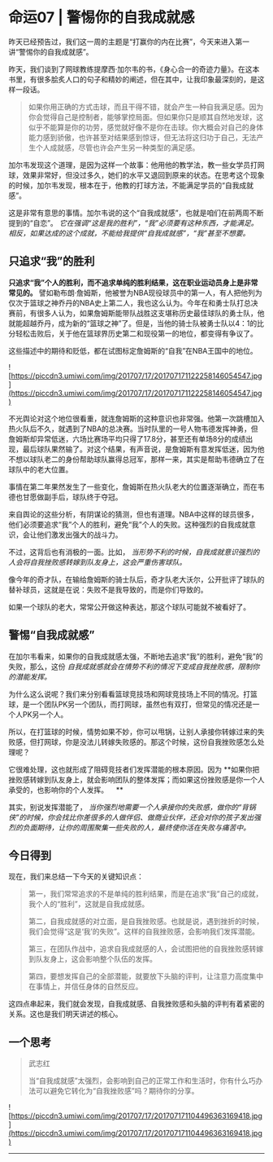 # 命运07 | 警惕你的自我成就感

昨天已经预告过，我们这一周的主题是“打赢你的内在比赛”，今天来进入第一讲“警惕你的自我成就感”。

昨天，我们谈到了网球教练提摩西·加尔韦的书，《身心合一的奇迹力量》。在这本书里，有很多脍炙人口的句子和精妙的阐述，但在其中，让我印象最深刻的，是这样一段话。

> 如果你用正确的方式击球，而且干得不错，就会产生一种自我满足感。因为你会觉得自己是控制者，能够掌控局面。但如果你只是顺其自然地发球，这似乎不能算是你的功劳，感觉就好像不是你在击球。你大概会对自己的身体能力感到骄傲，也许甚至对结果感到惊讶，但无法将这归功于自己，无法产生个人成就感，尽管也许会产生另一种类型的满足感。

加尔韦发现这个道理，是因为这样一个故事：他用他的教学法，教一些女学员打网球，效果非常好，但没过多久，她们的水平又退回到原来的状态。在思考这个现象的时候，加尔韦发现，根本在于，他教的打球方法，不能满足学员的“自我成就感”。

这是非常有意思的事情。加尔韦说的这个“自我成就感”，也就是咱们在前两周不断提到的“自恋”。 *它在强调“这是我的胜利”，“我”必须要有这种东西，才能满足。相反，如果达成的这个成就，不能给我提供“自我成就感”，“我”甚至不想要。*

## 只追求“我”的胜利

 **只追求“我”个人的胜利，而不追求单纯的胜利结果，这在职业运动员身上是非常常见的。** 譬如勒布朗·詹姆斯，他被誉为NBA现役球员中的第一人，有人把他列为仅次于篮球之神乔丹的NBA史上第二人，我也这么认为。今年在和勇士队打总决赛前，有很多人认为，如果詹姆斯能带队战胜这支堪称历史最佳球队的勇士队，他就能超越乔丹，成为新的“篮球之神”了。但是，当他的骑士队被勇士队以4：1的比分轻松击败后，关于他在篮球界历史第二和现役第一的地位，都变得有争议了。

这些描述中的期待和贬低，都在试图标定詹姆斯的“自我”在NBA王国中的地位。

![https://piccdn3.umiwi.com/img/201707/17/201707171122258146054547.jpg](https://piccdn3.umiwi.com/img/201707/17/201707171122258146054547.jpg)

不光舆论对这个地位很看重，就连詹姆斯的这种意识也非常强。他第一次跳槽加入热火队后不久，就遇到了NBA的总决赛。当时队里的一号人物韦德发挥神勇，但詹姆斯却异常低迷，六场比赛场平均只得了17.8分，甚至还有单场8分的成绩出现，最后球队果然输了。对这个结果，有声音说，是詹姆斯有意发挥低迷，因为他不想以球队老二的身份帮助球队赢得总冠军，那样一来，其实是帮助韦德确立了在球队中的老大位置。

事情在第二年果然发生了一些变化，詹姆斯在热火队老大的位置逐渐确立，而在韦德也甘愿做副手后，球队终于夺冠。

来自舆论的这些分析，有阴谋论的猜测，但也有道理。NBA中这样的球员很多，他们必须要追求“我”个人的胜利，避免“我”个人的失败。这种强烈的自我成就意识，会让他们激发出强大的战斗力。

不过，这背后也有消极的一面。比如， *当形势不利的时候，自我成就意识强烈的人会将自我挫败感转嫁到队友身上，这会严重伤害球队。*

像今年的奇才队，在输给詹姆斯的骑士队后，奇才队老大沃尔，公开批评了球队的替补球员，这就是在说：失败不是我导致的，而是你们导致的。

如果一个球队的老大，常常公开做这种表达，那这个球队可能就不被看好了。

## 警惕“自我成就感”

在加尔韦看来，如果你的自我成就感太强，不断地去追求“我”的胜利，避免“我”的失败，那么，这份 *自我成就感就会在情势不利的情况下变成自我挫败感，限制你的潜能发挥。*

为什么这么说呢？我们来分别看看篮球竞技场和网球竞技场上不同的情况。打篮球，是一个团队PK另一个团队，而打网球，虽然也有双打，但常见的情况还是一个人PK另一个人。

所以，在打篮球的时候，情势如果不妙，你可以甩锅，让别人承接你转嫁过来的失败感，但打网球，你是没法儿转嫁失败感的。那这个时候，这份自我挫败感怎么处理呢？

它很难处理，这也就形成了阻碍竞技者们发挥潜能的根本原因。因为 **如果你把挫败感转嫁到队友身上，就会影响团队的整体发挥；而如果这份挫败感是你一个人承受的，也影响你的个人发挥。    **

其实，别说发挥潜能了， *当你强烈地需要一个人承接你的失败感，做你的“背锅侠”的时候，你会找比你差很多的人做伴侣、做商业伙伴，还会对你的孩子发出强烈的负面期待，让你的周围聚集一些失败的人，最终使你活在失败与痛苦中。*

## 今日得到

现在，我们来总结一下今天的关键知识点：

> 第一，我们常常追求的不是单纯的胜利结果，而是在追求“我”自己的成就，我个人的“胜利”，这就是自我成就感。
> 
> 
> 
> 第二，自我成就感的对立面，是自我挫败感。也就是说，遇到挫折的时候，我们会觉得“这是‘我’的失败”。这样的自我挫败感，会影响我们发挥潜能。
> 
> 
> 
> 第三，在团队作战中，追求自我成就感的人，会试图把他的自我挫败感转嫁到队友身上，这会影响整个队伍的发挥。
> 
> 
> 
> 第四，要想发挥自己的全部潜能，就要放下头脑的评判，让注意力高度集中在事情上，并信任身体的自然反应。

这四点串起来，我们就会发现，自我成就感、自我挫败感和头脑的评判有着紧密的关系。这也是我们明天讲述的核心。

## 一个思考

> 武志红
> 
> 当“自我成就感”太强烈，会影响到自己的正常工作和生活时，你有什么巧办法可以避免它转化为“自我挫败感”吗？期待你的分享。

![https://piccdn3.umiwi.com/img/201707/17/201707171104496363169418.jpg](https://piccdn3.umiwi.com/img/201707/17/201707171104496363169418.jpg)

---
